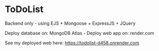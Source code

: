 # ToDoList
Backend only - using EJS + Mongoose + ExpressJS + JQuery

Deploy database on: MongoDB Atlas - Deploy web app on: render.com

See my deployed web here: https://todolist-d458.onrender.com
